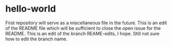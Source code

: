 # hello-world
First repository will serve as a miscellaneous file in the future. This is an edit of the README file which will be sufficient to close the open issue for the README.
This is an edit of the branch REAME-edits, I hope. Still not sure how to edit the branch name.
